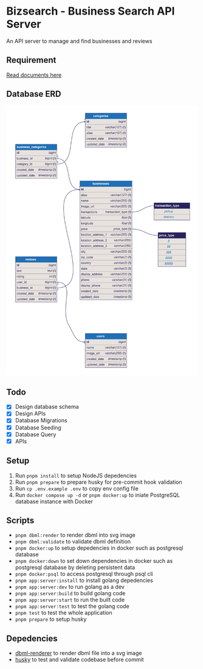 # Bizsearch - Business Search API Server

An API server to manage and find businesses and reviews

## Requirement

[Read documents here](./documents/README.md)

## Database ERD

![Database ERD](./documents/database.svg)

## Todo

- [X] Design database schema
- [X] Design APIs
- [X] Database Migrations
- [X] Database Seeding
- [X] Database Query
- [X] APIs

## Setup

1. Run `pnpm install` to setup NodeJS depedencies
2. Run `pnpm prepare` to prepare husky for pre-commit hook validation
3. Run `cp .env.example .env` to copy env config file
4. Run `docker compose up -d` or `pnpm docker:up` to iniate PostgreSQL database instance with Docker

## Scripts

- `pnpm dbml:render` to render dbml into svg image
- `pnpm dbml:validate` to validate dbml definition
- `pnpm docker:up` to setup depedencies in docker such as postgresql database
- `pnpm docker:down` to set down dependencies in docker such as postgresql database by deleting persistent data
- `pnpm docker:psql` to access postgresql through psql cli
- `pnpm app:server:install` to install golang depedencies
- `pnpm app:server:dev` to run golang as a dev
- `pnpm app:server:build` to build golang code
- `pnpm app:server:start` to run the built code
- `pnpm app:server:test` to test the golang code
- `pnpm test` to test the whole application
- `pnpm prepare` to setup husky

## Depedencies

- [dbml-renderer](https://github.com/softwaretechnik-berlin/dbml-renderer) to render dbml file into a svg image
- [husky](https://typicode.github.io/husky/) to test and validate codebase before commit
